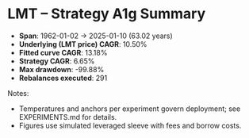 # LMT – Strategy A1g Summary

- **Span**: 1962-01-02 → 2025-01-10 (63.02 years)
- **Underlying (LMT price) CAGR**: 10.50%
- **Fitted curve CAGR**: 13.18%
- **Strategy CAGR**: 6.65%
- **Max drawdown**: -99.88%
- **Rebalances executed**: 291

Notes:

- Temperatures and anchors per experiment govern deployment; see EXPERIMENTS.md for details.
- Figures use simulated leveraged sleeve with fees and borrow costs.
